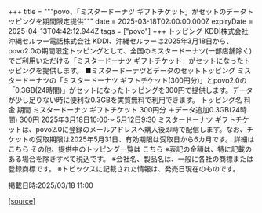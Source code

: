 +++
title = """povo、「ミスタードーナツ ギフトチケット」がセットのデータトッピングを期間限定提供"""
date = 2025-03-18T02:00:00.000Z
expiryDate = 2025-04-13T04:42:12.944Z
tags = ["povo"]
+++
トッピング KDDI株式会社 沖縄セルラー電話株式会社 KDDI、沖縄セルラーは2025年3月18日から、povo2.0の期間限定トッピングとして、全国のミスタードーナツ(一部店舗除く)でご利用いただける「ミスタードーナツ ギフトチケット」がセットになったトッピングを提供します。 ■ミスタードーナツとデータのセットトッピング ミスタードーナツの「ミスタードーナツ ギフトチケット(300円分)」とpovo2.0の「0.3GB(24時間)」がセットになったトッピングを300円で提供します。データが少し足りない時に便利な0.3GBを実質無料で利用できます。 トッピング名 料金 期間 ミスタードーナツ ギフトチケット 300円分 ＋データ追加0.3GB(24時間) 300円 2025年3月18日10:00～ 5月12日9:30 ミスタードーナツ ギフトチケットは、povo2.0に登録のメールアドレスへ購入後即時で配信します。なお、チケットの受取期限は2025年5月31日、有効期限は受取日から6カ月です。 詳細は こちら その他、提供中のトッピング一覧は こちら ※表記の金額は、特に記載のある場合を除きすべて税込です。 ※会社名、製品名は、一般に各社の商標または登録商標です。 ※トピックスに記載された情報は、発売日現在のものです。

掲載日時:2025/03/18 11:00

[[source]](https://povo.jp/news/newsrelease/20250318_02/)
